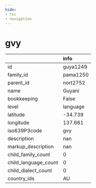 ```yaml
---
hide:
- toc
- navigation
---
```

# gvy
|                      | info     |
|:---------------------|:---------|
| id                   | guya1249 |
| family_id            | pama1250 |
| parent_id            | nort2752 |
| name                 | Guyani   |
| bookkeeping          | False    |
| level                | language |
| latitude             | -34.739  |
| longitude            | 137.661  |
| iso639P3code         | gvy      |
| description          | nan      |
| markup_description   | nan      |
| child_family_count   | 0        |
| child_language_count | 0        |
| child_dialect_count  | 0        |
| country_ids          | AU       |